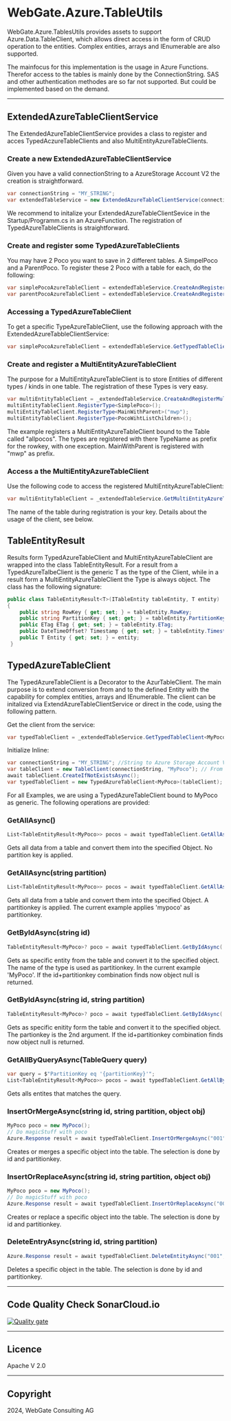 # WebGate.Azure.TableUtils

WebGate.Azure.TablesUtils provides assets to support Azure.Data.TableClient, which allows direct access in the form of CRUD operation to the entities.
Complex entities, arrays and IEnumerable are also supported.

The mainfocus for this implementation is the usage in Azure Functions. Therefor access to the tables is mainly done by the ConnectionString. SAS and other authentication methodes are so far not supported. But could be implemented based on the demand.

---
## ExtendedAzureTableClientService
The ExtendedAzureTableClientService provides a class to register and acces TypedAczureTableClients and also MultiEntityAzureTableClients.

### Create a new ExtendedAzureTableClientService
Given you have a valid connectionString to a AzureStorage Account V2 the creation is straightforward.

```c#
var connectionString = "MY_STRING";
var extendedTableService = new ExtendedAzureTableClientService(connectionString);
```

We recommend to initalize your ExtendedAzureTableClientSevice in the Startup/Programm.cs in an AzureFunction. The registration of TypedAzureTableClients is straightforward.

### Create and register some TypedAzureTableClients
You may have 2 Poco you want to save in 2 different tables. A SimpelPoco and a ParentPoco. To register these 2 Poco with a table for each, do the following:

```c#
var simplePocoAzureTableClient = extendedTableService.CreateAndRegisterTableClient<SimplePoco>("simplePojoTable");
var parentPocoAzureTableClient = extendedTableService.CreateAndRegisterTableClient<ParentPoco>("parentPojoTable");
```
### Accessing a TypedAzureTableClient
To get a specific TypeAzureTableClient, use the following approach with the ExtendedAzureTabbleClientService:
```c#
var simplePocoAzureTableClient = extendedTableService.GetTypedTableClient<SimplePoco>();
```
### Create and register a MultiEntityAzureTableClient
The purpose for a MultiEntityAzureTableClient is to store Entities of different types / kinds in one table. The registration of these Types is very easy.
```c#
var multiEntityTableClient = _extendedTableService.CreateAndRegisterMultiEntityTableClient("allpocos");
multiEntityTableClient.RegisterType<SimplePoco>();
multiEntityTableClient.RegisterType<MainWithParent>("mwp");
multiEntityTableClient.RegisterType<PocoWihtListChildren>();
```
The example registers a MultiEntityAzureTableClient bound to the Table called "allpocos". The types are registered with there TypeName as prefix for the rowkey, with one exception. MainWithParent is registered with "mwp" as prefix.

### Access a the MultiEntityAzureTableClient
Use the following code to access the registered MultiEntityAzureTableClient:
```c#
var multiEntityTableClient = _extendedTableService.GetMultiEntityAzureTableClientByTableName("allpocos");
```
The name of the table during registration is your key. Details about the usage of the client, see below.

## TableEntityResult<T>
Results form TypedAzureTableClient and MultiEntityAzureTableClient are wrapped into the class TableEntityResult. For a result from a TypedAzureTalbeClient is the generic T as the type of the Client, while in a result form a MultiEntityAzureTableClient the Type is always object. The class has the following signature:
```c#
public class TableEntityResult<T>(ITableEntity tableEntity, T entity)
{
    public string RowKey { get; set; } = tableEntity.RowKey;
    public string PartitionKey { set; get; } = tableEntity.PartitionKey;
    public ETag ETag { get; set; } = tableEntity.ETag;
    public DateTimeOffset? Timestamp { get; set; } = tableEntity.Timestamp;
    public T Entity { get; set; } = entity;
 }
```

## TypedAzureTableClient
The TypedAzureTableClient is a Decorator to the AzurTableClient. The main purpose is to extend conversion from and to the defined Entity with the capability for complex entities, arrays and IEnumerable. The client can be initalized via ExtendAzureTableClientService or direct in the code, using the following pattern.

Get the client from the service:
```c#
var typedTableClient = _extendedTableService.GetTypedTableClient<MyPoco>();
```

Initialize Inline:
```c#
var connectionString = "MY_STRING"; //String to Azure Storage Account V2
var tableClient = new TableClient(connectionString, "MyPoco"); // From Azure.Data.Table
await tableClient.CreateIfNotExistsAsync();
var typedTableClient = new TypedAzureTableClient<MyPoco>(tableClient);
```

For all Examples, we are using a TypedAzureTableClient bound to MyPoco as generic.
The following operations are provided:

### GetAllAsync()

```c#
List<TableEntityResult<MyPoco>> pocos = await typedTableClient.GetAllAsync();
```

Gets all data from a table and convert them into the specified Object. No partition key is applied.

### GetAllAsync<T>(string partition)

```c#
List<TableEntityResult<MyPoco>> pocos = await typedTableClient.GetAllAsync('mypoco');
```

Gets all data from a table and convert them into the specified Object. A partitionkey is applied. The current example applies 'mypoco' as partitionkey.

### GetByIdAsync<T>(string id)

```c#
TableEntityResult<MyPoco>? poco = await typedTableClient.GetByIdAsync('1018301');
```

Gets as specific entity from the table and convert it to the specified object. The name of the type is used as partitionkey. In the current example 'MyPoco'.
If the id+partitionkey combination finds now object null is returned.

### GetByIdAsync<T>(string id, string partition)

```c#
TableEntityResult<MyPoco>? poco = await typedTableClient.GetByIdAsync('9201u819','mypoco');
```

Gets as specific enitity form the table and convert it to the specified object. The partionkey is the 2nd argument.
If the id+partitionkey combination finds now object null is returned.

### GetAllByQueryAsync(TableQuery query)

```c#
var query = $"PartitionKey eq '{partitionKey}'";
List<TableEntityResult<MyPoco>> pocos = await typedTableClient.GetAllByQueryAsync(query);
```

Gets alls entites that matches the query.

### InsertOrMergeAsync(string id, string partition, object obj)

```c#
MyPoco poco = new MyPoco();
// Do magicStuff with poco
Azure.Response result = await typedTableClient.InsertOrMergeAsync("001", "SimplePoco", poco);
```

Creates or merges a specific object into the table. The selection is done by id and partitionkey.

### InsertOrReplaceAsync(string id, string partition, object obj)

```c#
MyPoco poco = new MyPoco();
// Do magicStuff with poco
Azure.Response result = await typedTableClient.InsertOrReplaceAsync("001", "SimplePoco", poco);
```

Creates or replace a specific object into the table. The selection is done by id and partitionkey.

### DeleteEntryAsync(string id, string partition)

```c#
Azure.Response result = await typedTableClient.DeleteEntityAsync("001", "SimplePoco");
```

Deletes a specific object in the table. The selection is done by id and partitionkey.

---

## Code Quality Check SonarCloud.io

[![Quality gate](https://sonarcloud.io/api/project_badges/quality_gate?project=CloudTableUtils&token=b8ea0b7d7b29c7e13fb260bae8cf0d3eb36597ec)](https://sonarcloud.io/dashboard?id=CloudTableUtils)

---

## Licence

Apache V 2.0

---

## Copyright

2024, WebGate Consulting AG
